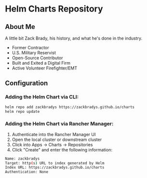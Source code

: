# Helm Charts Repository

## About Me
A little bit Zack Brady, his history, and what he's done in the industry.
- Former Contractor
- U.S. Military Reservist
- Open-Source Contributor
- Built and Exited a Digital Firm
- Active Volunteer Firefighter/EMT

## Configuration

### Adding the Helm Chart via CLI:
```bash
helm repo add zackbradys https://zackbradys.github.io/charts
helm repo update
```

### Adding the Helm Chart via Rancher Manager:
1. Authenticate into the Rancher Manager UI
2. Open the local cluster or downstream cluster
3. Click into Apps -> Charts -> Repositories
4. Click "Create" and enter the following information:

```bash
Name: zackbradys
Target: http(s) URL to index generated by Helm
Index URL: https://zackbradys.github.io/charts
Authentication: None
```